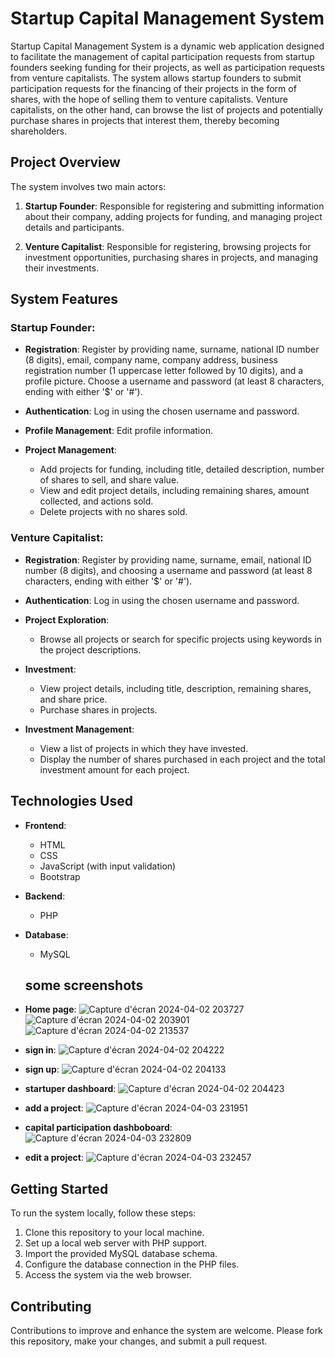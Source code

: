 # Startup Capital Management System

Startup Capital Management System is a dynamic web application designed to facilitate the management of capital participation requests from startup founders seeking funding for their projects, as well as participation requests from venture capitalists. The system allows startup founders to submit participation requests for the financing of their projects in the form of shares, with the hope of selling them to venture capitalists. Venture capitalists, on the other hand, can browse the list of projects and potentially purchase shares in projects that interest them, thereby becoming shareholders.

## Project Overview

The system involves two main actors:

1. **Startup Founder**: Responsible for registering and submitting information about their company, adding projects for funding, and managing project details and participants.
   
2. **Venture Capitalist**: Responsible for registering, browsing projects for investment opportunities, purchasing shares in projects, and managing their investments.

## System Features

### Startup Founder:

- **Registration**: Register by providing name, surname, national ID number (8 digits), email, company name, company address, business registration number (1 uppercase letter followed by 10 digits), and a profile picture. Choose a username and password (at least 8 characters, ending with either '$' or '#').
  
- **Authentication**: Log in using the chosen username and password.

- **Profile Management**: Edit profile information.

- **Project Management**:
  - Add projects for funding, including title, detailed description, number of shares to sell, and share value.
  - View and edit project details, including remaining shares, amount collected, and actions sold.
  - Delete projects with no shares sold.

### Venture Capitalist:

- **Registration**: Register by providing name, surname, email, national ID number (8 digits), and choosing a username and password (at least 8 characters, ending with either '$' or '#').

- **Authentication**: Log in using the chosen username and password.

- **Project Exploration**:
  - Browse all projects or search for specific projects using keywords in the project descriptions.

- **Investment**:
  - View project details, including title, description, remaining shares, and share price.
  - Purchase shares in projects.

- **Investment Management**:
  - View a list of projects in which they have invested.
  - Display the number of shares purchased in each project and the total investment amount for each project.

## Technologies Used

- **Frontend**:
  - HTML
  - CSS
  - JavaScript (with input validation)
  - Bootstrap
  
- **Backend**:
  - PHP
  
- **Database**:
  - MySQL
 
   ## some screenshots
- **Home page**:
![Capture d'écran 2024-04-02 203727](https://github.com/SoumayaRomdhani/dynamic-web-application_startup_capital_management/assets/157825319/9e112aad-e4a8-4098-9deb-2d679c4d6c16)
![Capture d'écran 2024-04-02 203901](https://github.com/SoumayaRomdhani/dynamic-web-application_startup_capital_management/assets/157825319/ffc39483-d68f-4299-820f-1b2001879686)
![Capture d'écran 2024-04-02 213537](https://github.com/SoumayaRomdhani/dynamic-web-application_startup_capital_management/assets/157825319/d4dca57c-a95c-4fd7-9a93-dab66f15aa1b)
- **sign in**:
![Capture d'écran 2024-04-02 204222](https://github.com/SoumayaRomdhani/dynamic-web-application_startup_capital_management/assets/157825319/a41a10ed-201e-492a-8e5e-2cedd15ff293)
- **sign up**:
![Capture d'écran 2024-04-02 204133](https://github.com/SoumayaRomdhani/dynamic-web-application_startup_capital_management/assets/157825319/1887d29c-76e0-46eb-b819-c7dedace5459)
- **startuper dashboard**:
![Capture d'écran 2024-04-02 204423](https://github.com/SoumayaRomdhani/dynamic-web-application_startup_capital_management/assets/157825319/505ff4d5-ceae-42c3-aa52-8d9bfed5fb10)
- **add  a project**:
![Capture d'écran 2024-04-03 231951](https://github.com/SoumayaRomdhani/dynamic-web-application_startup_capital_management/assets/157825319/c0f27950-078f-4531-99cf-c2c847876668)
- **capital participation dashboboard**:
![Capture d'écran 2024-04-03 232809](https://github.com/SoumayaRomdhani/dynamic-web-application_startup_capital_management/assets/157825319/bd112064-6f3c-4ee4-988e-c82c178cc95e)
- **edit  a project**:
![Capture d'écran 2024-04-03 232457](https://github.com/SoumayaRomdhani/dynamic-web-application_startup_capital_management/assets/157825319/d3c44d9a-d260-4f34-8a44-0f8781beaf1b)

## Getting Started

To run the system locally, follow these steps:

1. Clone this repository to your local machine.
2. Set up a local web server with PHP support.
3. Import the provided MySQL database schema.
4. Configure the database connection in the PHP files.
5. Access the system via the web browser.

## Contributing

Contributions to improve and enhance the system are welcome. Please fork this repository, make your changes, and submit a pull request.


